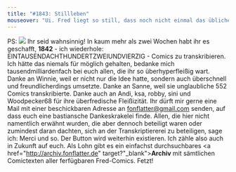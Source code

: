```yaml
---
title: "#1843: Stillleben"
mouseover: "Ui. Fred liegt so still, dass noch nicht einmal das übliche zZz entweicht."
---
```


PS: <img src="http://www.fonflatter.de/bilder/transkript_btn.gif">
Ihr seid wahnsinnig!
In kaum mehr als zwei Wochen habt ihr es geschafft, <strong>1842</strong> - ich wiederhole: EINTAUSENDACHTHUNDERTZWEIUNDVIERZIG - Comics zu transkribieren. Ich hätte das niemals für möglich gehalten, bedanke mich tausendmilliardenfach bei euch allen, die ihr so überhyperfleißig wart.
Danke an Winnie, weil er nicht nur die Idee hatte, sondern auch überschnell und freundlicherdings umsetzte. Danke an Sanne, weil sie unglaubliche 552 Comics transkribierte. Danke auch an Andi, ksa, robby, sini und Woodpecker68 für ihre überfredische Fleißizität.
Ihr dürft mir gerne eine Mail mit einer beschickbaren Adresse an fonflatter@gmail.com senden, auf dass euch eine bastiansche Dankeskrakelei finde.
Allen, die hier nicht namentlich erwähnt wurden, die aber dennoch beteiligt waren oder zumindest daran dachten, sich an der Transkriptiererei zu beteiligen, sage ich: Merci und so.
Der Button wird weiterhin existieren. Ich zähle also auch in Zukunft auf euch. Als Lohn gibt es ein einfachst durchsuchbares <a href="http://archiv.fonflatter.de" target?"_blank"><strong>Archiv</strong></a> mit sämtlichen Comictexten aller ferfügbaren Fred-Comics.
Fetzt!
